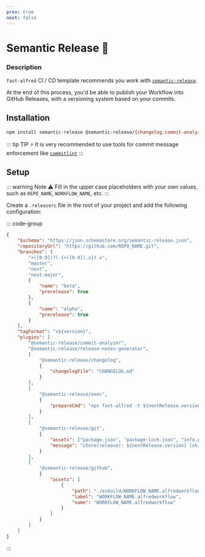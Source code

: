 ```yaml
---
prev: true
next: false
---
```


# Semantic Release :rocket:

### Description

`fast-alfred` CI / CD template recommends you work with [`semantic-release`](https://github.com/semantic-release/semantic-release).

At the end of this process, you'd be able to publish your Workflow into GitHub Releases, with a versioning system based on your commits.

## Installation

```bash
npm install semantic-release @semantic-release/{changelog,commit-analyzer,exec,git,github,release-notes-generator}
```

::: tip TIP :zap:
It is very recommended to use tools for commit message enforcement like [`commitlint`](https://github.com/conventional-changelog/commitlint?tab=readme-ov-file#readme)
:::

## Setup

::: warning Note :warning:
Fill in the upper case placeholders with your own values, such as `REPO_NAME`, `WORKFLOW_NAME`, etc.
:::

Create a `.releaserc` file in the root of your project and add the following configuration:

::: code-group

```json [.releaserc]
{
    "$schema": "https://json.schemastore.org/semantic-release.json",
    "repositoryUrl": "https://github.com/REPO_NAME.git",
    "branches": [
        "+([0-9])?(.{+([0-9]),x}).x",
        "master",
        "next",
        "next-major",
        {
            "name": "beta",
            "prerelease": true
        },
        {
            "name": "alpha",
            "prerelease": true
        }
    ],
    "tagFormat": "v${version}",
    "plugins": [
        "@semantic-release/commit-analyzer",
        "@semantic-release/release-notes-generator",
        [
            "@semantic-release/changelog",
            {
                "changelogFile": "CHANGELOG.md"
            }
        ],
        [
            "@semantic-release/exec",
            {
                "prepareCmd": "npx fast-alfred -t ${nextRelease.version}"
            }
        ],
        [
            "@semantic-release/git",
            {
                "assets": ["package.json", "package-lock.json", "info.plist", "CHANGELOG.md"],
                "message": "chore(release): ${nextRelease.version} [skip ci]\n\n${nextRelease.notes}"
            }
        ],
        [
            "@semantic-release/github",
            {
                "assets": [
                    {
                        "path": "./esbuild/WORKFLOW_NAME.alfredworkflow",
                        "label": "WORKFLOW_NAME.alfredworkflow",
                        "name": "WORKFLOW_NAME.alfredworkflow"
                    }
                ]
            }
        ]
    ]
}
```

:::
